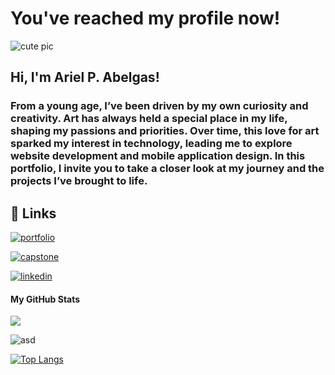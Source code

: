 
# You've reached my profile now!

![cute pic](https://media.tenor.com/AsSfJggfkFcAAAAM/chubby-tonton.gif)

## Hi, I'm Ariel P. Abelgas!
### From a young age, I’ve been driven by my own curiosity and creativity. Art has always held a special place in my life, shaping my passions and priorities. Over time, this love for art sparked my interest in technology, leading me to explore website development and mobile application design. In this portfolio, I invite you to take a closer look at my journey and the projects I’ve brought to life.
## 🔗 Links
[![portfolio](https://img.shields.io/badge/my_portfolio-000?style=for-the-badge&logo=ko-fi&logoColor=white)](https://katherineoelsner.com/)

[![capstone](https://img.shields.io/badge/capstone_project-0A66C2?style=for-the-badge&logo=linkedin&logoColor=white)](https://www.linkedin.com/)

[![linkedin](https://img.shields.io/badge/linkedin-0A66C2?style=for-the-badge&logo=linkedin&logoColor=white)](https://www.linkedin.com/)

#### My GitHub Stats

![](https://komarev.com/ghpvc/?username=AyelDev&style=for-the-badge)

![asd](https://github-readme-stats.vercel.app/api?username=ayeldev&show_icons=true&hide=prs,issues,&count_private=true&title_color=3382ed&text_color=ffffff&icon_color=ffffff&bg_color=22272e&hide_border=true&show_icons=true)

[![Top Langs](https://github-readme-stats.vercel.app/api/top-langs/?username=AyelDev&layout=donut&title_color=3382ed&text_color=ffffff&icon_color=ffffff&bg_color=22272e&hide_border=true&show_icons=true)](https://github.com/AyelDev/github-readme-stats)